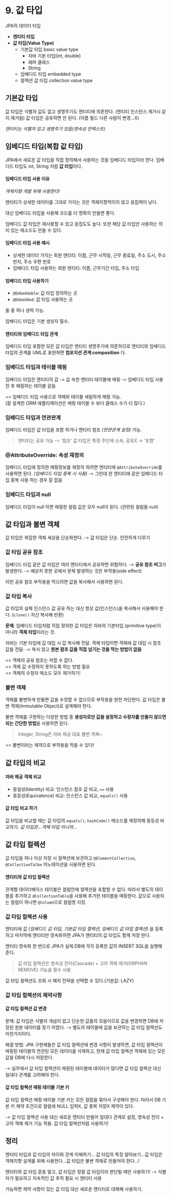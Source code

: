 # 9. 값 타입

JPA의 데이터 타입

- **엔티티 타입**
- **값 타입(Value Type)**
  - 기본값 타입 basic value type
    - 자바 기본 타입(int, double)
    - 래퍼 클래스
    - String
  - 임베디드 타입 embedded type
  - 컬렉션 값 타입 collection value type

## 기본값 타입

값 타입은 식별자 값도 없고 생명주기도 엔티티에 의존한다. (엔티티 인스턴스 제거시 같이 제거됨) 값 타입은 공유하면 안 된다. (이름 필드 다른 사람이 변경...X)

_엔티티는 식별자 있고 생명주기 있음(영속성 컨텍스트)_

## 임베디드 타입(복합 값 타입)

JPA에서 새로운 값 타입을 직접 정의해서 사용하는 것을 임베디드 타입이라 한다. 임베디드 타입도 int, String 처럼 **값 타입**이다.

#### 임베디드 타입 사용 이유

_객체지향 개발 위해 사용한다!_

엔티티가 상세한 데이터를 그대로 가지는 것은 객체지향적이지 않고 응집력이 낮다.

대신 임베디드 타입을 사용해 코드를 더 명확히 만들면 좋다.

임베디드 값 타입은 재사용할 수 있고 응집도도 높다. 또한 해당 값 타입만 사용하는 의미 있는 메소드도 만들 수 있다.

#### 임베디드 타입 사용 예시

- 상세한 데이터 가지는 회원 엔티티: 이름, 근무 시작일, 근무 종료일, 주소 도시, 주소 번지, 주소 우편 번호
- 임베디드 타입 사용하는 회원 엔티티: 이름, 근무기간 타입, 주소 타입

#### 임베디드 타입 사용하기

- `@Embeddable`: 값 타입 정의하는 곳
- `@Embedded`: 값 타입 사용하는 곳

둘 중 하나 생략 가능.

임베디드 타입은 기본 생성자 필수.

#### 엔티티와 임베디드 타입 관계

임베디드 타입 포함한 모든 값 타입은 엔티티 생명주기에 의존하므로 엔티티와 임베디드 타입의 관계를 UML로 표현하면 **컴포지션 관계 composition** 다.

### 임베디드 타입과 테이블 매핑

임베디드 타입은 엔티티의 값 -> 값 속한 엔티티 테이블에 매핑 -> 임베디드 타입 사용 전 후 매핑하는 테이블 같음

=> 임베디드 타입 사용으로 객체와 테이블 세밀하게 매핑 가능.  
(잘 설계한 ORM 애플리케이션은 매핑 테이블 수 보다 클래스 수가 더 많다.)

### 임베디드 타입과 연관관계

임베디드 타입은 값 타입을 포함 하거나 엔티티 참조 _(연관관계 설정)_ 가능.

> 엔티티는 공유 가능 -> '참조'
> 값 타입은 특정 주인에 소속, 공유X -> '포함'

### @AttributeOverride: 속성 재정의

임베디드 타입에 정의한 매핑정보를 재정의 하려면 엔티티에 `@AttributeOverride`를 사용하면 된다. _(임베디드 타입 중복 시 사용)_ -> 그런데 한 엔티티에 같은 임베디드 타입 중복 사용 하는 경우 잘 없음

### 임베디드 타입과 null

임베디드 타입이 null 이면 매핑한 컬럼 값은 모두 null이 된다. (관련된 컬럼들 null)

## 값 타입과 불변 객체

값 타입은 복잡한 객체 세상을 단순화한다. -> 값 타입은 단순. 안전하게 다루기

### 값 타입 공유 참조

임베디드 타입 같은 값 타입은 여러 엔티티에서 공유하면 위험하다. -> **공유 참조 버그**가 발생한다. -> 예상치 못한 곳에서 문제 발생하는 것은 부작용(side effect)

이런 공유 참조 부작용을 막으려면 값을 복사해서 사용하면 된다.

### 값 타입 복사

값 타입의 실제 인스턴스 값 공유 하는 대신 항상 값(인스턴스)을 복사해서 사용해야 한다. (`clone()` 자신 복사해 반환)

**문제**: 임베디드 타입처럼 직접 정의한 값 타입은 자바의 기본타입 (primitive type)이 아니라 **객체 타입**이라는 것.

자바는 기본 타입에 값 대입 시 값 복사해 전달. 객체 타입이면 객체에 값 대입 시 참조 값을 전달. -> 복사 않고 **원본 참조 값을 직접 넘기는 것을 막는 방법이 없음**

=> 객체의 공유 참조는 피할 수 없다.  
=> 객체 값 수정하지 못하도록 하는 방법 필요  
=> 객체의 수정자 메소드 모두 제거하기!

### 불변 객체

객체를 불변하게 만들면 값을 수정할 수 없으므로 부작용을 원천 차단한다. 값 타입은 불변 객체(Immutable Object)로 설계해야 한다.

불변 객체를 구현하는 다양한 방법 중 **생성자로만 값을 설정하고 수정자를 만들지 않으면 되는 간단한 방법**을 사용하면 된다.

> Integer, String은 자바 제공 대표 불변 객체~

=> 불변이라는 제약으로 부작용을 막을 수 있다!

## 값 타입의 비교

#### 자바 제공 객체 비교

- 동일성(Identity) 비교: 인스턴스 참조 값 비교, `==` 사용
- 동등성(Equivalence) 비교: 인스턴스 값 비교, `equals()` 사용

#### 값 타입 비교 하기

값 타입을 비교할 때는 값 타입의 `equals()`, `hashCode()` 메소드를 재정의해 동등성 비교하기. _값 타입은...객체 타입 이니까..._

## 값 타입 컬렉션

값 타입을 하나 이상 저장 시 컬렉션에 보관하고 `@ElementCollection`, `@CollectionTalbe` 어노테이션을 사용하면 된다.

#### 엔티티와 값 타입 컬렉션

관계형 데이터베이스 테이블은 컬럼안에 컬렉션을 포함할 수 없다. 따라서 별도의 테이블을 추가하고 `@CollectionTable`을 사용해 추가한 테이블을 매핑한다. 값으로 사용되는 컬럼이 하나면 `@Column`으로 컬럼명 지정.

### 값 타입 컬렉션 사용

엔티티에 값 _(임베디드 값 타입, 기본값 타입 컬렉션, 임베디드 값 타입 컬렉션)_ 을 등록하고 마지막에 엔티티만 영속화하면 JPA가 엔티티의 값 타입도 함께 저장 한다.

엔티티 영속화 한 번으로 JPA가 실제 DB에 각각 등록한 값의 INSERT SQL을 실행해준다.

> 값 타입 컬렉션은 영속성 전이(Cascade) + 고아 객체 제거(ORPHAN REMOVE) 기능을 필수 사용

값 타입 컬렉션도 조회 시 페치 전략을 선택할 수 있다.(기본값: LAZY)

### 값 타입 컬렉션의 제약사항

#### 값 타입 컬렉션 값 변경

문제: 값 타입은 식별자 개념이 없고 단순한 값들의 모음이므로 값을 변경하면 DB에 저장된 원본 데이터를 찾기 어렵다. -> 별도의 테이블에 값을 보관하는 값 타입 컬렉션도 마찬가지이다.

해결 방법: JPA 구현체들은 값 타입 컬렉션에 변경 사항이 발생하면, 값 타입 컬렉션이 매핑된 테이블의 연관된 모든 데이터를 삭제하고, 현재 값 타입 컬렉션 객체에 있는 모든 값을 DB에 다시 저장한다.

-> 실무에서 값 타입 컬렉션이 매핑된 테이블에 데이터가 많다면 값 타입 컬렉션 대신 일대다 관계를 고려해야 한다.

#### 값 타입 컬렉션 매핑 테이블 기본 키

값 타입 컬렉션 매핑 테이블 기본 키는 모든 컬럼을 묶어서 구성해야 한다. 따라서 DB 기본 키 제약 조건으로 컬럼에 NULL 입력X, 값 중복 저장X 제약이 있다.

-> 값 타입 컬렉션 사용 대신 새로운 엔티티 만들어 일대다 관계로 설정, 영속성 전이 + 고아 객체 제거 기능 적용. 값 타입 컬렉션처럼 사용하기!

## 정리

엔티티 타입과 값 타입의 차이와 관계 이해하기... 값 타입의 특징 알아보기...값 타입은 객체지향 설계를 위해 사용한다...값 타입은 불변 객체로 만들어야 한다...!

엔티티와 값 타입 혼동 말고, 값 타입은 정말 값 타입이라 판단될 때만 사용하기! -> 식별자가 필요하고 지속적인 값 추적 필요 시 엔티티 사용

가능하면 제약 사항이 있는 값 타입 대신 새로운 엔티티로 대체해 사용하기.
